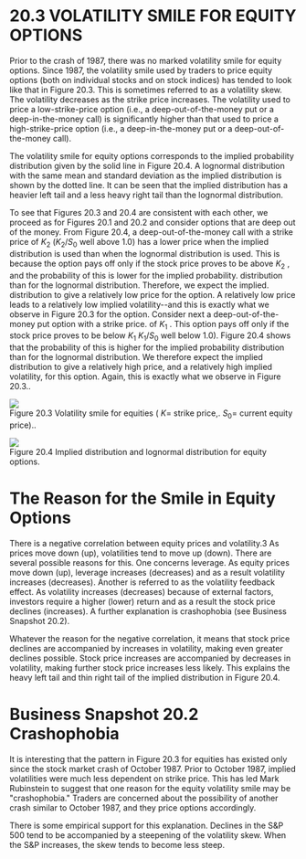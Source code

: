 # 20.3 VOLATILITY SMILE FOR EQUITY OPTIONS  

Prior to the crash of 1987, there was no marked volatility smile for equity options. Since 1987, the volatility smile used by traders to price equity options (both on individual stocks and on stock indices) has tended to look like that in Figure 20.3. This is sometimes referred to as a volatility skew. The volatility decreases as the strike price increases. The volatility used to price a low-strike-price option (i.e., a deep-out-of-the-money put or a deep-in-the-money call) is significantly higher than that used to price a high-strike-price option (i.e., a deep-in-the-money put or a deep-out-of-the-money call).  

The volatility smile for equity options corresponds to the implied probability distribution given by the solid line in Figure 20.4. A lognormal distribution with the same mean and standard deviation as the implied distribution is shown by the dotted line. It can be seen that the implied distribution has a heavier left tail and a less heavy right tail than the lognormal distribution.  

To see that Figures 20.3 and 20.4 are consistent with each other, we proceed as for Figures 20.1 and 20.2 and consider options that are deep out of the money. From Figure 20.4, a deep-out-of-the-money call with a strike price of $K_{2}$ $(K_{2}/S_{0}$ well above 1.0) has a lower price when the implied distribution is used than when the lognormal distribution is used. This is because the option pays off only if the stock price proves to be above $K_{2}$ , and the probability of this is lower for the implied probability. distribution than for the lognormal distribution. Therefore, we expect the implied. distribution to give a relatively low price for the option. A relatively low price leads to a relatively low implied volatility--and this is exactly what we observe in Figure 20.3 for the option. Consider next a deep-out-of-the-money put option with a strike price. of $K_{1}$ . This option pays off only if the stock price proves to be below $K_{1}$ $K_{1}/S_{0}$ well below 1.0). Figure 20.4 shows that the probability of this is higher for the implied probability distribution than for the lognormal distribution. We therefore expect the implied distribution to give a relatively high price, and a relatively high implied volatility, for this option. Again, this is exactly what we observe in Figure 20.3..  

![](207d941ffd659e7778381c06b71ec20f2410cd2975c5aacf3e5857319b625e36.jpg)  
Figure 20.3 Volatility smile for equities ( $K=$ strike price,. $S_{0}=$ current equity price)..  

![](bcf4ceba1967d814e5c773efe047fc796a22f2ce4c5968268f2b98d4c7317b77.jpg)  
Figure 20.4  Implied distribution and lognormal distribution for equity options.  

# The Reason for the Smile in Equity Options  

There is a negative correlation between equity prices and volatility.3 As prices move down (up), volatilities tend to move up (down). There are several possible reasons for this. One concerns leverage. As equity prices move down (up), leverage increases (decreases) and as a result volatility increases (decreases). Another is referred to as the volatility feedback effect. As volatility increases (decreases) because of external factors, investors require a higher (lower) return and as a result the stock price declines (increases). A further explanation is crashophobia (see Business Snapshot 20.2).  

Whatever the reason for the negative correlation, it means that stock price declines are accompanied by increases in volatility, making even greater declines possible. Stock price increases are accompanied by decreases in volatility, making further stock price increases less likely. This explains the heavy left tail and thin right tail of the implied distribution in Figure 20.4.  

# Business Snapshot 20.2 Crashophobia  

It is interesting that the pattern in Figure 20.3 for equities has existed only since the stock market crash of October 1987. Prior to October 1987, implied volatilities were much less dependent on strike price. This has led Mark Rubinstein to suggest that one reason for the equity volatility smile may be "crashophobia." Traders are concerned about the possibility of another crash similar to October 1987, and they price options accordingly.  

There is some empirical support for this explanation. Declines in the S&P 500 tend to be accompanied by a steepening of the volatility skew. When the S&P increases, the skew tends to become less steep.  
